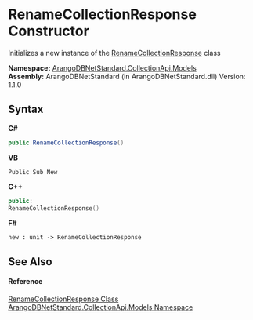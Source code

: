 # RenameCollectionResponse Constructor 
 

Initializes a new instance of the <a href="925e77b0-efc9-7d96-97c6-6060528f5cb8">RenameCollectionResponse</a> class

**Namespace:**&nbsp;<a href="eddef630-2e74-9b99-ee5b-91305adea48b">ArangoDBNetStandard.CollectionApi.Models</a><br />**Assembly:**&nbsp;ArangoDBNetStandard (in ArangoDBNetStandard.dll) Version: 1.1.0

## Syntax

**C#**<br />
``` C#
public RenameCollectionResponse()
```

**VB**<br />
``` VB
Public Sub New
```

**C++**<br />
``` C++
public:
RenameCollectionResponse()
```

**F#**<br />
``` F#
new : unit -> RenameCollectionResponse
```


## See Also


#### Reference
<a href="925e77b0-efc9-7d96-97c6-6060528f5cb8">RenameCollectionResponse Class</a><br /><a href="eddef630-2e74-9b99-ee5b-91305adea48b">ArangoDBNetStandard.CollectionApi.Models Namespace</a><br />